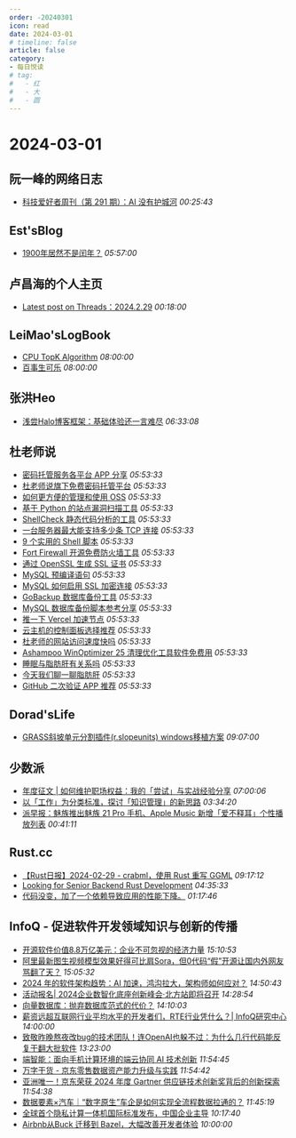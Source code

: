 ```yaml
---
order: -20240301
icon: read
date: 2024-03-01
# timeline: false
article: false
category:
- 每日悦读
# tag:
#   - 红
#   - 大
#   - 圆
---
```


# 2024-03-01 
## 阮一峰的网络日志<span></span>
* [科技爱好者周刊（第 291 期）：AI 没有护城河](http://www.ruanyifeng.com/blog/2024/03/weekly-issue-291.html) *00:25:43* 
## Est'sBlog<span></span>
* [1900年居然不是闰年？](https://blog.est.im/2024/stdout-04) *05:57:00* 
## 卢昌海的个人主页<span></span>
* [Latest post on Threads：2024.2.29](https://www.changhai.org/articles/miscellaneous/eblog/202401.php#latest) *00:18:00* 
## LeiMao'sLogBook<span></span>
* [CPU TopK Algorithm](https://leimao.github.io/blog/CPU-TopK-Algorithm/) *08:00:00* 
* [百事生可乐](https://leimao.github.io/essay/%E7%99%BE%E4%BA%8B%E7%94%9F%E5%8F%AF%E4%B9%90/) *08:00:00* 
## 张洪Heo<span></span>
* [浅尝Halo博客框架：基础体验还一言难尽](https://blog.zhheo.com/p/c67d9fdd.html) *06:33:08* 
## 杜老师说<span></span>
* [密码托管服务各平台 APP 分享](https://dusays.com/682/) *05:53:33* 
* [杜老师说旗下免费密码托管平台](https://dusays.com/681/) *05:53:33* 
* [如何更方便的管理和使用 OSS](https://dusays.com/680/) *05:53:33* 
* [基于 Python 的站点漏洞扫描工具](https://dusays.com/679/) *05:53:33* 
* [ShellCheck 静态代码分析的工具](https://dusays.com/678/) *05:53:33* 
* [一台服务器最大能支持多少条 TCP 连接](https://dusays.com/677/) *05:53:33* 
* [9 个实用的 Shell 脚本](https://dusays.com/676/) *05:53:33* 
* [Fort Firewall 开源免费防火墙工具](https://dusays.com/675/) *05:53:33* 
* [通过 OpenSSL 生成 SSL 证书](https://dusays.com/674/) *05:53:33* 
* [MySQL 预编译语句](https://dusays.com/673/) *05:53:33* 
* [MySQL 如何启用 SSL 加密连接](https://dusays.com/672/) *05:53:33* 
* [GoBackup 数据库备份工具](https://dusays.com/671/) *05:53:33* 
* [MySQL 数据库备份脚本参考分享](https://dusays.com/670/) *05:53:33* 
* [推一下 Vercel 加速节点](https://dusays.com/669/) *05:53:33* 
* [云主机的控制面板选择推荐](https://dusays.com/668/) *05:53:33* 
* [杜老师的网站访问速度快吗](https://dusays.com/667/) *05:53:33* 
* [Ashampoo WinOptimizer 25 清理优化工具软件免费用](https://dusays.com/666/) *05:53:33* 
* [睡眠与脂肪肝有关系吗](https://dusays.com/665/) *05:53:33* 
* [今天我们聊一聊脂肪肝](https://dusays.com/664/) *05:53:33* 
* [GitHub 二次验证 APP 推荐](https://dusays.com/663/) *05:53:33* 
## Dorad'sLife<span></span>
* [GRASS斜坡单元分割插件(r.slopeunits) windows移植方案](https://blog.cuger.cn/p/db83/) *09:07:00* 
## 少数派<span></span>
* [年度征文 | 如何维护职场权益：我的「尝试」与实战经验分享](https://sspai.com/post/86776) *07:00:06* 
* [以「工作」为分类标准，探讨「知识管理」的新思路](https://sspai.com/post/85567) *03:34:20* 
* [派早报：魅族推出魅族 21 Pro 手机、Apple Music 新增「爱不释耳」个性播放列表](https://sspai.com/post/86797) *00:41:11* 
## Rust.cc<span></span>
* [【Rust日报】2024-02-29 - crabml，使用 Rust 重写 GGML](https://rustcc.cn/article?id=cc14f8fc-6836-4244-a093-a5f0b6a87c4d) *09:17:12* 
* [Looking for Senior Backend Rust Development](https://rustcc.cn/article?id=ac2bb2e1-fe41-4371-8d82-9b79648615af) *04:35:33* 
* [代码没变，加了一个依赖导致应用的性能下降。](https://rustcc.cn/article?id=48eb8462-d7ec-4b08-912b-164483485dbb) *01:17:46* 
## InfoQ - 促进软件开发领域知识与创新的传播<span></span>
* [开源软件价值8.8万亿美元：企业不可忽视的经济力量](https://www.infoq.cn/article/tbdiwmNu2WghXs1vXjbM?utm_source=rss&utm_medium=article) *15:10:53* 
* [阿里最新图生视频模型效果好得可比肩Sora，但0代码“假”开源让国内外网友骂翻了天？](https://www.infoq.cn/article/oAsg5cT8RBZ7bXDgB70d?utm_source=rss&utm_medium=article) *15:05:32* 
* [2024 年的软件架构趋势：AI 加速，鸿沟拉大，架构师如何应对？](https://www.infoq.cn/article/7Oz93gHMUidp3QCswZLz?utm_source=rss&utm_medium=article) *14:50:43* 
* [活动报名| 2024企业数智化底座创新峰会·北方站即将召开](https://www.infoq.cn/article/Fgy3OhU27YvbrlzW1A5e?utm_source=rss&utm_medium=article) *14:28:54* 
* [向量数据库：抛弃数据库范式的代价？](https://www.infoq.cn/article/WGZuo818AWg3xbckH7Cq?utm_source=rss&utm_medium=article) *14:10:03* 
* [薪资远超互联网行业平均水平的开发者们，RTE行业凭什么？| InfoQ研究中心](https://www.infoq.cn/article/ECiO650EZB6HZsAb5ZG7?utm_source=rss&utm_medium=article) *14:00:00* 
* [致敬昨晚熬夜改bug的技术团队！连OpenAI也躲不过：为什么几行代码能反复干翻大批软件](https://www.infoq.cn/article/kdquA2vmGjM1HxC4Vmgq?utm_source=rss&utm_medium=article) *13:23:00* 
* [端智能：面向手机计算环境的端云协同 AI 技术创新](https://www.infoq.cn/article/86TtlGtiB3Bk3AFlIxAs?utm_source=rss&utm_medium=article) *11:54:45* 
* [万字干货 - 京东零售数据资产能力升级与实践](https://www.infoq.cn/article/t8G6sdTHu20yfcLFg367?utm_source=rss&utm_medium=article) *11:54:42* 
* [亚洲唯一！京东荣获 2024 年度 Gartner 供应链技术创新奖背后的创新探索](https://www.infoq.cn/article/I6PzFomBpDF0iFmhr5KS?utm_source=rss&utm_medium=article) *11:54:38* 
* [数据要素×汽车｜“数字原生”车企是如何实现全流程数据拉通的？](https://www.infoq.cn/video/iBN4mNvboJPH6UmzK2OX?utm_source=rss&utm_medium=article) *11:45:19* 
* [全球首个隐私计算一体机国际标准发布，中国企业主导](https://www.infoq.cn/article/46hx13bHDkOD1vF7hxxf?utm_source=rss&utm_medium=article) *10:17:40* 
* [Airbnb从Buck 迁移到 Bazel，大幅改善开发者体验](https://www.infoq.cn/article/DG7z4ahDSM5RNKmOeMpE?utm_source=rss&utm_medium=article) *10:00:00* 
